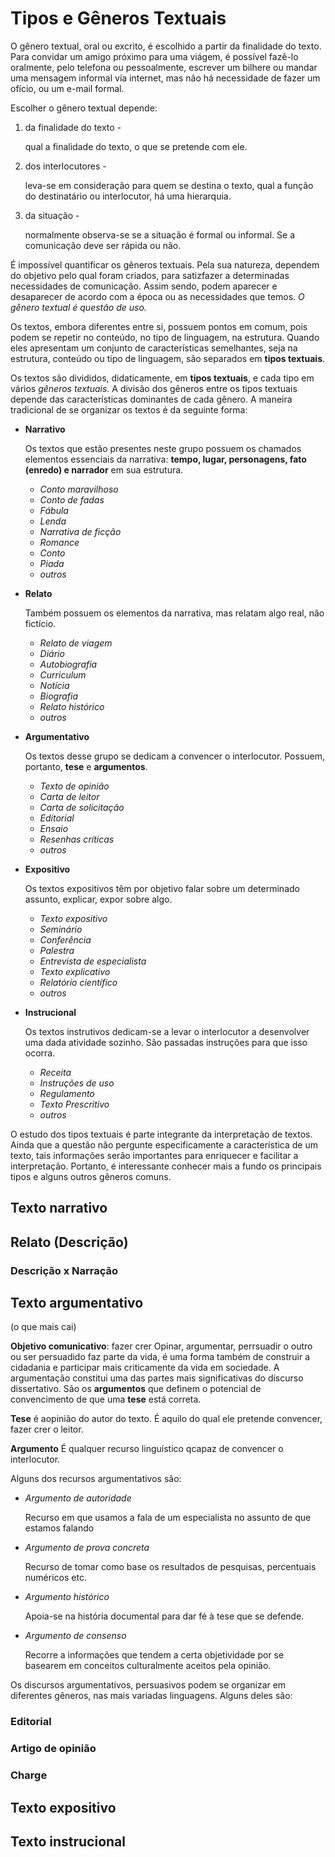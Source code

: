 # Tipos e Gêneros Textuais

O gênero textual, oral ou excrito, é escolhido a partir da finalidade do texto.
Para convidar um amigo próximo para uma viágem, é possível fazê-lo oralmente, pelo telefona ou pessoalmente,
     escrever um bilhere ou mandar uma mensagem informal via internet, mas não há necessidade de fazer um ofício, ou um e-mail formal.

Escolher o gênero textual depende:

1. da finalidade do texto -

    qual a finalidade do texto, o que se pretende com ele.

1. dos interlocutores -

    leva-se em consideração para quem se destina o texto, qual a função do destinatário ou interlocutor, há uma hierarquia.

1. da situação -

    normalmente observa-se se a situação é formal ou informal.
    Se a comunicação deve ser rápida ou não.

É impossível quantificar os gêneros textuais.
Pela sua natureza, dependem do objetivo pelo qual foram criados,
     para satizfazer a determinadas necessidades de comunicação.
Assim sendo, podem aparecer e desaparecer de acordo com a época ou as necessidades que temos.
*O gênero textual é questão de uso.*

Os textos, embora diferentes entre si, possuem pontos em comum, pois podem se repetir no conteúdo, no tipo de linguagem, na estrutura.
Quando eles apresentam um conjunto de características semelhantes, seja na estrutura, conteúdo ou tipo de linguagem, são separados em **tipos textuais**.

Os textos são divididos, didaticamente, em **tipos textuais**, e cada tipo em vários *gêneros textuais*.
A divisão dos gêneros entre os tipos textuais depende das características dominantes de cada gênero.
A maneira tradicional de se organizar os textos é da seguinte forma:

* **Narrativo**

    Os textos que estão presentes neste grupo possuem os chamados elementos essenciais da narrativa:
    **tempo, lugar, personagens, fato (enredo) e narrador** em sua estrutura.
    * *Conto maravilhoso*
    * *Conto de fadas*
    * *Fábula*
    * *Lenda*
    * *Narrativa de ficção*
    * *Romance*
    * *Conto*
    * *Piada*
    * *outros*

* **Relato**

    Também possuem os elementos da narrativa, mas relatam algo real, não fictício.
    * *Relato de viagem*
    * *Diário*
    * *Autobiografia*
    * *Curriculum*
    * *Notícia*
    * *Biografia*
    * *Relato histórico*
    * *outros*

* **Argumentativo**

    Os textos desse grupo se dedicam a convencer o interlocutor.
    Possuem, portanto, **tese** e **argumentos**.
    * *Texto de opinião*
    * *Carta de leitor*
    * *Carta de solicitação*
    * *Editorial*
    * *Ensaio*
    * *Resenhas críticas*
    * *outros*

* **Expositivo**

    Os textos expositivos têm por objetivo falar sobre um determinado assunto, explicar, expor sobre algo.
    * *Texto expositivo*
    * *Seminário*
    * *Conferência*
    * *Palestra*
    * *Entrevista de especialista*
    * *Texto explicativo*
    * *Relatório científico*
    * *outros*

* **Instrucional**

    Os textos instrutivos dedicam-se a levar o interlocutor a desenvolver uma dada atividade sozinho.
    São passadas instruções para que isso ocorra.
    * *Receita*
    * *Instruções de uso*
    * *Regulamento*
    * *Texto Prescritivo*
    * *outros*

O estudo dos tipos textuais é parte integrante da interpretação de textos.
Ainda que a questão não pergunte especificamente a característica de um texto,
      tais informações serão importantes para enriquecer e facilitar a interpretação.
Portanto, é interessante conhecer mais a fundo os principais tipos e alguns outros gêneros comuns.

## Texto narrativo

## Relato (Descrição)

### Descrição x Narração

## Texto argumentativo
(o que mais cai)

**Objetivo comunicativo**: fazer crer
Opinar, argumentar, perrsuadir o outro ou ser persuadido faz parte da vida, é uma forma também de construir a cidadania e participar mais criticamente da vida em sociedade.
A argumentação constitui uma das partes mais significativas do discurso dissertativo.
São os **argumentos** que definem o potencial de convencimento de que uma **tese** está correta.

**Tese** é aopinião do autor do texto.
É aquilo do qual ele pretende convencer, fazer crer o leitor.

**Argumento** É qualquer recurso linguístico qcapaz de convencer o interlocutor.

Alguns dos recursos argumentativos são:

* *Argumento de autoridade*

    Recurso em que usamos a fala de um especialista no assunto de que estamos falando

* *Argumento de prova concreta*

    Recurso de tomar como base os resultados de pesquisas, percentuais numéricos etc.

* *Argumento histórico*

    Apoia-se na história documental para dar fé à tese que se defende.

* *Argumento de consenso*

    Recorre a informações que tendem a certa objetividade por se basearem em conceitos culturalmente aceitos pela opinião.

Os discursos argumentativos, persuasivos podem se organizar em diferentes gêneros, nas mais variadas linguagens.
Alguns deles são:

### Editorial

### Artigo de opinião

### Charge

## Texto expositivo

## Texto instrucional
